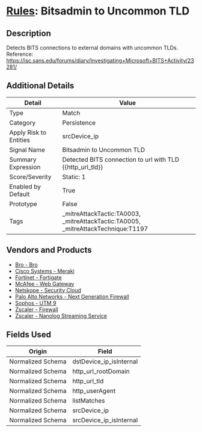 # [Rules](README.md): Bitsadmin to Uncommon TLD

## Description
Detects BITS connections to external domains with uncommon TLDs. Reference: https://isc.sans.edu/forums/diary/Investigating+Microsoft+BITS+Activity/23281/

## Additional Details
|Detail|Value|
|----|----|
|Type|Match|
|Category|Persistence|
|Apply Risk to Entities|srcDevice_ip|
|Signal Name|Bitsadmin to Uncommon TLD|
|Summary Expression|Detected BITS connection to url with TLD {{http_url_tld}}|
|Score/Severity|Static: 1|
|Enabled by Default|True|
|Prototype|False|
|Tags|_mitreAttackTactic:TA0003, _mitreAttackTactic:TA0005, _mitreAttackTechnique:T1197|
## Vendors and Products
- [Bro - Bro](../products/37C866BF-72E1-470A-9072-EDB908F56951.md)
- [Cisco Systems - Meraki](../products/724c9add-8cd9-4013-b9e1-a907b96da426.md)
- [Fortinet - Fortigate](../products/c57e2c85-4fc1-4fb7-8fa1-dbc5235231ad.md)
- [McAfee - Web Gateway](../products/003d35b3-3ba8-4e93-8776-e5810b4e243e.md)
- [Netskope - Security Cloud](../products/B3582ED2-1A0C-452D-9802-97433D143486.md)
- [Palo Alto Networks - Next Generation Firewall](../products/46f5fa2c-1a62-4692-82ad-ed87800a0adb.md)
- [Sophos - UTM 9](../products/0fb003bc-8383-442f-8f3d-afcfbaefe617.md)
- [Zscaler - Firewall](../products/9e0641a7-22ce-4ac8-8113-ee48b368ac3d.md)
- [Zscaler - Nanolog Streaming Service](../products/6299d728-14f7-455e-85c5-ea8ec65a654a.md)


## Fields Used

|Origin|Field|
|----|----|
|Normalized Schema|dstDevice_ip_isInternal|
|Normalized Schema|http_url_rootDomain|
|Normalized Schema|http_url_tld|
|Normalized Schema|http_userAgent|
|Normalized Schema|listMatches|
|Normalized Schema|srcDevice_ip|
|Normalized Schema|srcDevice_ip_isInternal|


